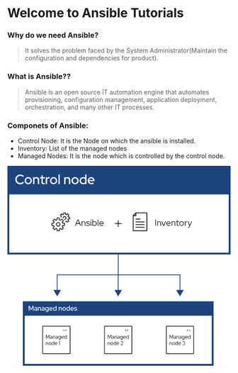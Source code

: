 # Welcome to Ansible Tutorials

### Why do we need Ansible?
> It solves the problem faced by the System Administrator(Maintain the configuration and dependencies for product). 

### What is Ansible??
> Ansible is an open source IT automation engine that automates provisioning, configuration management, application deployment, orchestration, and many other IT processes. 


### Componets of Ansible:
- Control Node: It is the Node on which the ansible is installed. 
- Inventory: List of the managed nodes 
- Managed Nodes: It is the node which is controlled by the control node. 


![Component of Ansible](Assests/GetImage.png)